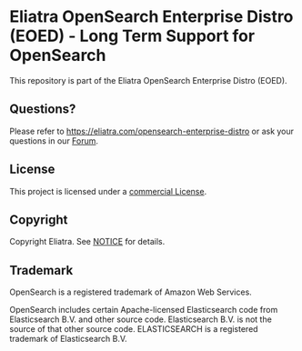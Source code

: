 # Eliatra OpenSearch Enterprise Distro (EOED) - Long Term Support for OpenSearch

This repository is part of the Eliatra OpenSearch Enterprise Distro (EOED).

## Questions?

Please refer to https://eliatra.com/opensearch-enterprise-distro or ask your questions in our [Forum](https://forum.eliatra.com).

## License

This project is licensed under a [commercial License](LICENSE.txt).

## Copyright

Copyright Eliatra. See [NOTICE](NOTICE.txt) for details.

## Trademark

OpenSearch is a registered trademark of Amazon Web Services.

OpenSearch includes certain Apache-licensed Elasticsearch code from Elasticsearch B.V. and other source code. Elasticsearch B.V. is not the source of that other source code. ELASTICSEARCH is a registered trademark of Elasticsearch B.V.